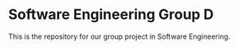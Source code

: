 # Software Engineering Group D
This is the repository for our group project in Software Engineering.
